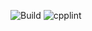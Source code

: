 ![Build](https://github.com/haseebs/online-pruners/actions/workflows/cmake.yml/badge.svg?event=push) ![cpplint](https://github.com/haseebs/online-pruners/actions/workflows/cpplint.yml/badge.svg?event=push)

